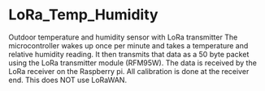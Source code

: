 # LoRa_Temp_Humidity
Outdoor temperature and humidity sensor with LoRa transmitter
The microcontroller wakes up once per minute and takes a temperature and relative humidity reading.
It then transmits that data as a 50 byte packet using the LoRa transmitter module (RFM95W).
The data is received by the LoRa receiver on the Raspberry pi.
All calibration is done at the receiver end.
This does NOT use LoRaWAN.
